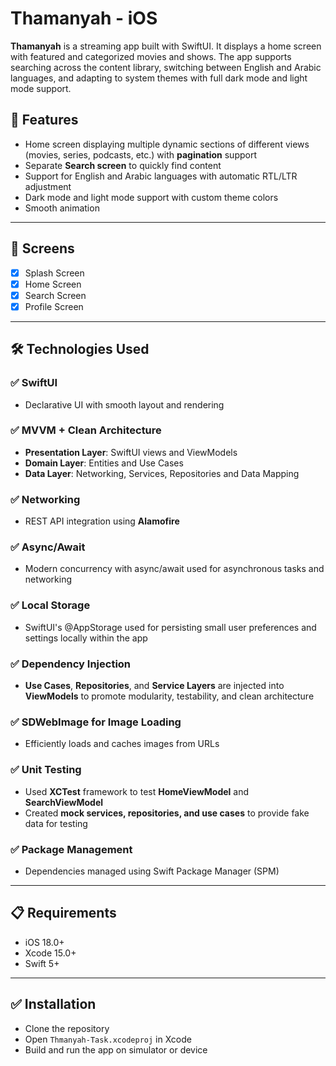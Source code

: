 # Thamanyah - iOS

**Thamanyah** is a streaming app built with SwiftUI. It displays a home screen with featured and categorized movies and shows. The app supports searching across the content library, switching between English and Arabic languages, and adapting to system themes with full dark mode and light mode support.

## 🚀 Features

- Home screen displaying multiple dynamic sections of different views (movies, series, podcasts, etc.) with **pagination** support
- Separate **Search screen** to quickly find content
- Support for English and Arabic languages with automatic RTL/LTR adjustment
- Dark mode and light mode support with custom theme colors
- Smooth animation

---

## 📱 Screens

- [x] Splash Screen
- [x] Home Screen
- [x] Search Screen 
- [x] Profile Screen 

---

## 🛠 Technologies Used

### ✅ SwiftUI

- Declarative UI with smooth layout and rendering

### ✅ MVVM + Clean Architecture

- **Presentation Layer**: SwiftUI views and ViewModels  
- **Domain Layer**: Entities and Use Cases  
- **Data Layer**: Networking, Services, Repositories and Data Mapping

### ✅ Networking

- REST API integration using **Alamofire**

### ✅ Async/Await

- Modern concurrency with async/await used for asynchronous tasks and networking

### ✅ Local Storage

- SwiftUI's @AppStorage used for persisting small user preferences and settings locally within the app

### ✅ Dependency Injection

- **Use Cases**, **Repositories**, and **Service Layers** are injected into **ViewModels** to promote modularity, testability, and clean architecture

### ✅ SDWebImage for Image Loading

- Efficiently loads and caches images from URLs

### ✅ Unit Testing

- Used **XCTest** framework to test **HomeViewModel** and **SearchViewModel**
- Created **mock services, repositories, and use cases** to provide fake data for testing

### ✅ Package Management

- Dependencies managed using Swift Package Manager (SPM)

---

## 📋 Requirements

- iOS 18.0+
- Xcode 15.0+
- Swift 5+

---

## ✅ Installation

- Clone the repository
- Open `Thmanyah-Task.xcodeproj` in Xcode
- Build and run the app on simulator or device
